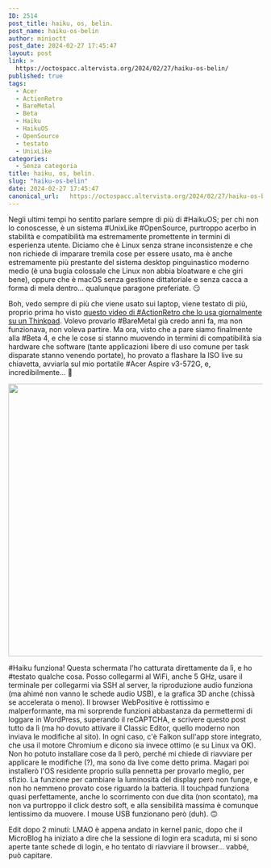 ```yaml
---
ID: 2514
post_title: haiku, os, belin.
post_name: haiku-os-belin
author: minioctt
post_date: 2024-02-27 17:45:47
layout: post
link: >
  https://octospacc.altervista.org/2024/02/27/haiku-os-belin/
published: true
tags:
  - Acer
  - ActionRetro
  - BareMetal
  - Beta
  - Haiku
  - HaikuOS
  - OpenSource
  - testato
  - UnixLike
categories:
  - Senza categoria
title: haiku, os, belin.
slug: "haiku-os-belin"
date: 2024-02-27 17:45:47
canonical_url:   https://octospacc.altervista.org/2024/02/27/haiku-os-belin/
---
```

Negli ultimi tempi ho sentito parlare sempre di più di #HaikuOS; per chi non lo conoscesse, è un sistema #UnixLike #OpenSource, purtroppo acerbo in stabilità e compatibilità ma estremamente promettente in termini di esperienza utente. Diciamo che è Linux senza strane inconsistenze e che non richiede di imparare tremila cose per essere usato, ma è anche estremamente più prestante del sistema desktop pinguinastico moderno medio (è una bugia colossale che Linux non abbia bloatware e che giri bene), oppure che è macOS senza gestione dittatoriale e senza cacca a forma di mela dentro... qualunque paragone preferiate. 😏️

Boh, vedo sempre di più che viene usato sui laptop, viene testato di più, proprio prima ho visto <a href="https://www.youtube.com/watch?v=GW2V034859k">questo video di #ActionRetro che lo usa giornalmente su un Thinkpad</a>. Volevo provarlo #BareMetal già credo anni fa, ma non funzionava, non voleva partire. Ma ora, visto che a pare siamo finalmente alla #Beta 4, e che le cose si stanno muovendo in termini di compatibilità sia hardware che software (tante applicazioni libere di uso comune per task disparate stanno venendo portate), ho provato a flashare la ISO live su chiavetta, avviarla sul mio portatile #Acer Aspire v3-572G, e, incredibilmente... 🤫️

<img class="alignnone wp-image-2511 size-large" src="https://octospacc.github.io/microblog-mirror/assets/uploads/2024/02/screenshot2-960x540.png" alt="" width="960" height="540" />

#Haiku funziona! Questa schermata l'ho catturata direttamente da lì, e ho #testato qualche cosa. Posso collegarmi al WiFi, anche 5 GHz, usare il terminale per collegarmi via SSH al server, la riproduzione audio funziona (ma ahimé non vanno le schede audio USB), e la grafica 3D anche (chissà se accelerata o meno). Il browser WebPositive è rottissimo e malperformante, ma mi sorprende funzioni abbastanza da permettermi di loggare in WordPress, superando il reCAPTCHA, e scrivere questo post tutto da lì (ma ho dovuto attivare il Classic Editor, quello moderno non inviava le modifiche al sito). In ogni caso, c'è Falkon sull'app store integrato, che usa il motore Chromium e dicono sia invece ottimo (e su Linux va OK). Non ho potuto installare cose da lì però, perché mi chiede di riavviare per applicare le modifiche (?), ma sono da live come detto prima. Magari poi installerò l'OS residente proprio sulla pennetta per provarlo meglio, per sfizio. La funzione per cambiare la luminosità del display però non funge, e non ho nemmeno provato cose riguardo la batteria. Il touchpad funziona quasi perfettamente, anche lo scorrimento con due dita (non scontato), ma non va purtroppo il click destro soft, e alla sensibilità massima è comunque lentissimo da muovere. I mouse USB funzionano però (duh). 🙃️

Edit dopo 2 minuti: LMAO è appena andato in kernel panic, dopo che il MicroBlog ha iniziato a dire che la sessione di login era scaduta, mi si sono aperte tante schede di login, e ho tentato di riavviare il browser... vabbé, può capitare.